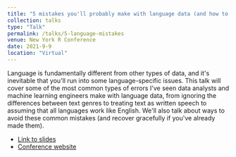 ```yaml
---
title: "5 mistakes you'll probably make with language data (and how to recover)"
collection: talks
type: "Talk"
permalink: /talks/5-language-mistakes
venue: New York R Conference
date: 2021-9-9
location: "Virtual"
---
```

Language is fundamentally different from other types of data, and it's inevitable that you'll run into some language-specific issues. This talk will cover some of the most common types of errors I've seen data analysts and machine learning engineers make with language data, from ignoring the differences between text genres to treating text as written speech to assuming that all languages work like English. We'll also talk about ways to avoid these common mistakes (and recover gracefully if you've already made them).

* [Link to slides](https://www.rctatman.com/files/Tatman_2021_LanguageMistakes.pdf)
* [Conference website](https://rstats.ai/nyr/#agenda)
